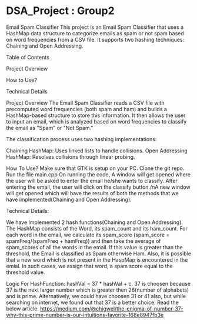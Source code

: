 # DSA_Project : Group2

Email Spam Classifier
This project is an Email Spam Classifier that uses a HashMap data structure to categorize emails as spam or not spam based on word frequencies from a CSV file. It supports two hashing techniques: Chaining and Open Addressing.

Table of Contents

Project Overview

How to Use?

Technical Details


Project Overview
The Email Spam Classifier reads a CSV file with precomputed word frequencies (both spam and ham) and builds a HashMap-based structure to store this information. It then allows the user to input an email, which is analyzed based on word frequencies to classify the email as "Spam" or "Not Spam."

The classification process uses two hashing implementations:

Chaining HashMap: Uses linked lists to handle collisions.
Open Addressing HashMap: Resolves collisions through linear probing.

How To Use?
Make sure that GTK is setup on your PC. Clone the git repo.
Run the file main.cpp
On running the code, A window will get opened where the user will be asked to enter the email he/she wants to classify. After entering the email, the user will click on the classify button./nA new window will get opened which will have the results of both the methods that we have implemented(Chaining and Open Addressing).


Technical Details:

We have Implemented 2 hash functions(Chaining and Open Addressing). The HashMap consists of the Word, its spam_count and its ham_count. For each word in the email, we calculate its spam_score (spam_score = spamFreq/(spamFreq + hamFreq)) and then take the average of spam_scores of all the words in the email. If this value is greater than the threshold, the Email is classified as Spam otherwise Ham.
Also, it is possible that a new word which is not present in the HaspMap is encountered in the emial. In such cases, we assign that word, a spam score equal to the threshold value.


Logic For HashFunction:
hashVal = 37 * hashVal + c. 
37 is choosen because 37 is the next larger number which is greater then 26(number of alphabets) and is prime.
Alternatively, we could have choosen 31 or 41 also, but while searching on internet, we found out that 37 is a better choice. Read the below article.
https://medium.com/@chigwel/the-enigma-of-number-37-why-this-prime-number-is-our-intuitions-favorite-168e8947fb3e

